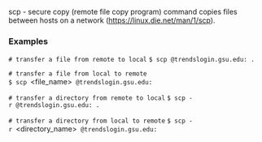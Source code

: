 scp - secure copy (remote file copy program) command copies files
between hosts on a network (https://linux.die.net/man/1/scp).

### Examples

`# transfer a file from remote to local`
`$ scp `<campusID>`@trendslogin.gsu.edu:`<full path to file on remote>` .`

`# transfer a file from local to remote`
`$ scp `<file_name>` `<campusID>`@trendslogin.gsu.edu:`<full path to directory on remote>

`# transfer a directory from remote to local`
`$ scp -r `<campusID>`@trendslogin.gsu.edu:`<full path to directory on remote>` .`

`# transfer a directory from local to remote`
`$ scp -r `<directory_name>` `<campusID>`@trendslogin.gsu.edu:`<full path to directory on remote>